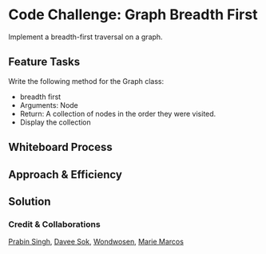 # Code Challenge: Graph Breadth First
<!-- Description of the challenge -->
Implement a breadth-first traversal on a graph.

## Feature Tasks

Write the following method for the Graph class:

- breadth first
- Arguments: Node
- Return: A collection of nodes in the order they were visited.
- Display the collection

## Whiteboard Process
<!-- Embedded whiteboard image -->

## Approach & Efficiency
<!-- What approach did you take? Why? What is the Big O space/time for this approach? -->

## Solution
<!-- Show how to run your code, and examples of it in action -->

### Credit & Collaborations

[Prabin Singh](https://github.com/prabin544), [Davee Sok](https://github.com/daveeS987), [Wondwosen](https://github.com/WondwosenTsige), [Marie Marcos](https://github.com/Mmarcos01)
